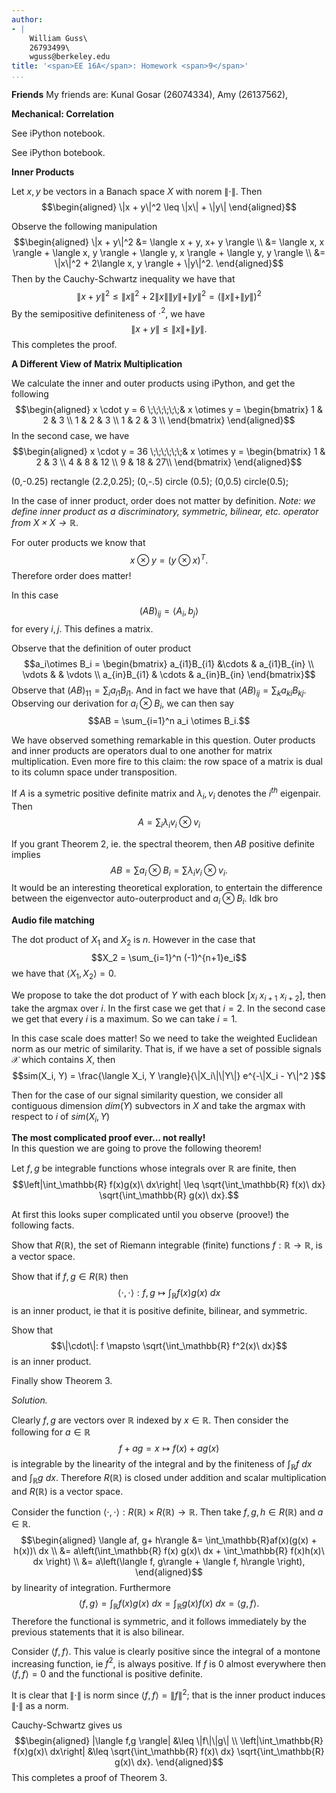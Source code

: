```yaml
---
author:
- |
    William Guss\
    26793499\
    wguss@berkeley.edu
title: '<span>EE 16A</span>: Homework <span>9</span>'
...
```


**Friends** My friends are: Kunal Gosar (26074334), Amy (26137562),

**Mechanical: Correlation**

See iPython notebook.

See iPython botebook.

**Inner Products**

Let $x,y$ be vectors in a Banach space $X$ with norem $\|\cdot\|$. Then
$$\begin{aligned}
                \|x + y\|^2 \leq \|x\| + \|y\|
            \end{aligned}$$

Observe the following manipulation $$\begin{aligned}
         \|x + y\|^2 &= \langle x + y, x+ y \rangle \\
            &=  \langle x, x \rangle + \langle x, y \rangle  + \langle y, x \rangle  + \langle y, y \rangle  \\
            &= \|x\|^2 + 2\langle x, y \rangle + \|y\|^2.
        \end{aligned}$$ Then by the Cauchy-Schwartz inequality we have
that
$$\|x + y\|^2 \leq \|x\|^2 + 2\|x\|\|y\| + \|y\|^2 = (\|x\| + \|y\|)^2$$
By the semipositive definiteness of $\cdot^2$, we have
$$\|x + y\| \leq \|x\| + \|y\|.$$ This completes the proof.

**A Different View of Matrix Multiplication**

We calculate the inner and outer products using iPython, and get the
following $$\begin{aligned}
                x \cdot y = 6 \;\;\;\;\;\;& x \otimes y = \begin{bmatrix}
                    1 & 2 & 3 \\
                    1 & 2 & 3 \\
                    1 & 2 & 3 \\
                \end{bmatrix}
            \end{aligned}$$ In the second case, we have
$$\begin{aligned}
                x \cdot y = 36 \;\;\;\;\;\;& x \otimes y = \begin{bmatrix}
                    1 & 2 & 3 \\
                    4 & 8 & 12 \\
                    9 & 18 & 27\\
                \end{bmatrix}
            \end{aligned}$$

(0,-0.25) rectangle (2.2,0.25); (0,-.5) circle (0.5); (0,0.5)
circle(0.5);

In the case of inner product, order does not matter by definition.
*Note: we define inner product as a discriminatory, symmetric, bilinear,
etc. operator from $X \times X \to \mathbb{R}$*.

For outer products we know that $$x \otimes y = (y \otimes x)^T.$$
Therefore order does matter!

In this case $$(AB)_{ij} = \langle A_i, b_j \rangle$$ for every $i,j.$
This defines a matrix.

Observe that the definition of outer product
$$a_i\otimes B_i = \begin{bmatrix}
                a_{i1}B_{i1} &\cdots & a_{i1}B_{in} \\
                \vdots & & \vdots \\
                a_{in}B_{i1} & \cdots & a_{in}B_{in} 
            \end{bmatrix}$$ Observe that
$(AB)_{11} = \sum_i a_{i1}B_{i1}.$ And in fact we have that
$(AB)_{ij} = \sum_k a_{ki}B_{kj}.$ Observing our derivation for
$a_i \otimes B_i$, we can then say
$$AB = \sum_{i=1}^n a_i \otimes B_i.$$

We have observed something remarkable in this question. Outer products
and inner products are operators dual to one another for matrix
multiplication. Even more fire to this claim: the row space of a matrix
is dual to its column space under transposition.

If $A$ is a symetric positive definite matrix and $\lambda_i, v_i$
denotes the $i^{th}$ eigenpair. Then
$$A = \sum_i  \lambda_i v_i \otimes v_i$$

If you grant Theorem 2, ie. the spectral theorem, then $AB$ positive
definite implies
$$AB = \sum a_i \otimes B_i = \sum \lambda_i v_i \otimes v_i.$$ It would
be an interesting theoretical exploration, to entertain the difference
between the eigenvector auto-outerproduct and $a_i \otimes B_i.$ Idk bro

**Audio file matching**

The dot product of $X_1$ and $X_2$ is $n.$ However in the case that
$$X_2 = \sum_{i=1}^n (-1)^{n+1}e_i$$ we have that
$\langle X_1, X_2 \rangle = 0.$

We propose to take the dot product of $Y$ with each block
$[x_i\ x_{i+1}\ x_{i+2}]$, then take the argmax over $i$. In the first
case we get that $i = 2$. In the second case we get that every $i$ is a
maximum. So we can take $i = 1.$

In this case scale does matter! So we need to take the weighted
Euclidean norm as our metric of similarity. That is, if we have a set of
possible signals $\mathcal{X}$ which contains $X,$ then
$$sim(X_i, Y) = \frac{\langle X_i, Y \rangle}{\|X_i\|\|Y\|} e^{-\|X_i - Y\|^2
            }$$

Then for the case of our signal similarity question, we consider all
contiguous dimension $dim(Y)$ subvectors in $X$ and take the argmax with
respect to $i$ of $sim(X_i, Y)$

**The most complicated proof ever... not really!**\
In this question we are going to prove the following theorem!

Let $f,g$ be integrable functions whose integrals over $\mathbb{R}$ are
finite, then
$$\left|\int_\mathbb{R} f(x)g(x)\ dx\right| \leq \sqrt{\int_\mathbb{R} f(x)\ dx} \sqrt{\int_\mathbb{R} g(x)\ dx}.$$

At first this looks super complicated until you observe (proove!) the
following facts.

Show that $R(\mathbb{R}),$ the set of Riemann integrable (finite)
functions $f: \mathbb{R} \to \mathbb{R}$, is a vector space.

Show that if $f,g \in R(\mathbb{R})$ then
$$\langle \cdot, \cdot \rangle:f,g \mapsto \int_\mathbb{R} f(x)g(x)\ dx$$
is an inner product, ie that it is positive definite, bilinear, and
symmetric.

Show that $$\|\cdot\|: f \mapsto \sqrt{\int_\mathbb{R} f^2(x)\ dx}$$ is
an inner product.

Finally show Theorem 3.

*Solution.*

Clearly $f,g$ are vectors over $\mathbb{R}$ indexed by
$x \in \mathbb{R}.$ Then consider the following for $a \in \mathbb{R}$
$$f+ag = x \mapsto f(x) + ag(x)$$ is integrable by the linearity of the
integral and by the finiteness of $\int_\mathbb{R} f\ dx$ and
$\int_\mathbb{R} g\ dx$. Therefore $R(\mathbb{R})$ is closed under
addition and scalar multiplication and $R(\mathbb{R})$ is a vector
space.

Consider the function
$\langle \cdot, \cdot \rangle: R(\mathbb{R}) \times R(\mathbb{R}) \to \mathbb{R}.$
Then take $f,g,h \in R(\mathbb{R})$ and $a \in \mathbb{R}.$
$$\begin{aligned}
            \langle af, g+ h\rangle &= \int_\mathbb{R}af(x)(g(x) + h(x))\ dx \\
            &= a\left(\int_\mathbb{R} f(x) g(x)\ dx + \int_\mathbb{R} f(x)h(x)\ dx \right) \\
            &= a\left(\langle f, g\rangle + \langle f, h\rangle \right),
            \end{aligned}$$ by linearity of integration. Furthermore
$$\langle f, g \rangle =  \int_\mathbb{R} f(x)g(x)\ dx = \int_\mathbb{R} g(x)f(x)\ dx = \langle g, f \rangle.$$
Therefore the functional is symmetric, and it follows immediately by the
previous statements that it is also bilinear.

Consider $\langle f, f \rangle.$ This value is clearly positive since
the integral of a montone increasing function, ie $f^2$, is always
positive. If $f$ is $0$ almost everywhere then
$\langle f, f \rangle = 0$ and the functional is positive definite.

It is clear that $\|\cdot \|$ is norm since
$\langle f, f \rangle = \|f\|^2$; that is the inner product induces
$\|\cdot\|$ as a norm.

Cauchy-Schwartz gives us $$\begin{aligned}
         |\langle f,g \rangle| &\leq \|f\|\|g\| \\
         \left|\int_\mathbb{R} f(x)g(x)\ dx\right| &\leq \sqrt{\int_\mathbb{R} f(x)\ dx} \sqrt{\int_\mathbb{R} g(x)\ dx}.
        \end{aligned}$$ This completes a proof of Theorem 3.
